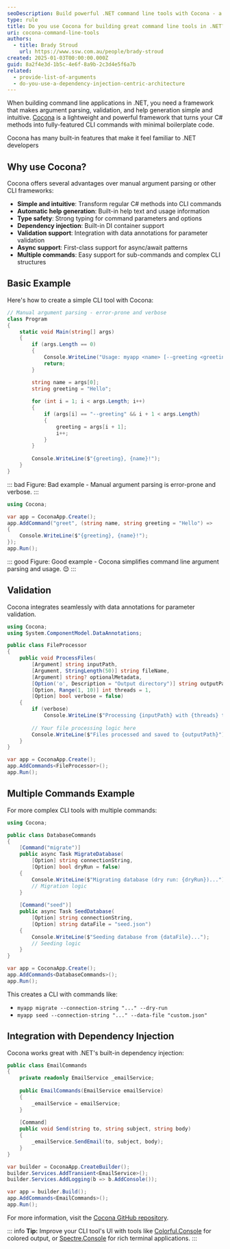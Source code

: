 ```yaml
---
seoDescription: Build powerful .NET command line tools with Cocona - a lightweight framework that transforms C# methods into CLI commands with automatic help generation, validation, and dependency injection support.
type: rule
title: Do you use Cocona for building great command line tools in .NET?
uri: cocona-command-line-tools
authors:
  - title: Brady Stroud
    url: https://www.ssw.com.au/people/brady-stroud
created: 2025-01-03T00:00:00.000Z
guid: 8a2f4e3d-1b5c-4e6f-8a9b-2c3d4e5f6a7b
related:
  - provide-list-of-arguments
  - do-you-use-a-dependency-injection-centric-architecture
---
```


When building command line applications in .NET, you need a framework that makes argument parsing, validation, and help generation simple and intuitive. [Cocona](https://github.com/mayuki/Cocona) is a lightweight and powerful framework that turns your C# methods into fully-featured CLI commands with minimal boilerplate code.

Cocona has many built-in features that make it feel familiar to .NET developers

## Why use Cocona?

Cocona offers several advantages over manual argument parsing or other CLI frameworks:

* **Simple and intuitive**: Transform regular C# methods into CLI commands
* **Automatic help generation**: Built-in help text and usage information
* **Type safety**: Strong typing for command parameters and options
* **Dependency injection**: Built-in DI container support
* **Validation support**: Integration with data annotations for parameter validation
* **Async support**: First-class support for async/await patterns
* **Multiple commands**: Easy support for sub-commands and complex CLI structures

<!--endintro-->

## Basic Example

Here's how to create a simple CLI tool with Cocona:

```csharp
// Manual argument parsing - error-prone and verbose
class Program
{
    static void Main(string[] args)
    {
        if (args.Length == 0)
        {
            Console.WriteLine("Usage: myapp <name> [--greeting <greeting>]");
            return;
        }

        string name = args[0];
        string greeting = "Hello";
        
        for (int i = 1; i < args.Length; i++)
        {
            if (args[i] == "--greeting" && i + 1 < args.Length)
            {
                greeting = args[i + 1];
                i++;
            }
        }
        
        Console.WriteLine($"{greeting}, {name}!");
    }
}
```

::: bad
Figure: Bad example - Manual argument parsing is error-prone and verbose.
:::

```csharp
using Cocona;

var app = CoconaApp.Create();
app.AddCommand("greet", (string name, string greeting = "Hello") => 
{
    Console.WriteLine($"{greeting}, {name}!");
});
app.Run();
```

::: good
Figure: Good example - Cocona simplifies command line argument parsing and usage. 😌
:::

## Validation

Cocona integrates seamlessly with data annotations for parameter validation.

```csharp
using Cocona;
using System.ComponentModel.DataAnnotations;

public class FileProcessor
{
    public void ProcessFiles(
        [Argument] string inputPath,
        [Argument, StringLength(50)] string fileName,
        [Argument] string? optionalMetadata,
        [Option('o', Description = "Output directory")] string outputPath = "./output",
        [Option, Range(1, 10)] int threads = 1,
        [Option] bool verbose = false)
    {
        if (verbose)
            Console.WriteLine($"Processing {inputPath} with {threads} threads...");
            
        // Your file processing logic here
        Console.WriteLine($"Files processed and saved to {outputPath}");
    }
}

var app = CoconaApp.Create();
app.AddCommands<FileProcessor>();
app.Run();
```

## Multiple Commands Example

For more complex CLI tools with multiple commands:

```csharp
using Cocona;

public class DatabaseCommands
{
    [Command("migrate")]
    public async Task MigrateDatabase(
        [Option] string connectionString,
        [Option] bool dryRun = false)
    {
        Console.WriteLine($"Migrating database (dry run: {dryRun})...");
        // Migration logic
    }
    
    [Command("seed")]
    public async Task SeedDatabase(
        [Option] string connectionString,
        [Option] string dataFile = "seed.json")
    {
        Console.WriteLine($"Seeding database from {dataFile}...");
        // Seeding logic
    }
}

var app = CoconaApp.Create();
app.AddCommands<DatabaseCommands>();
app.Run();
```

This creates a CLI with commands like:

* `myapp migrate --connection-string "..." --dry-run`
* `myapp seed --connection-string "..." --data-file "custom.json"`

## Integration with Dependency Injection

Cocona works great with .NET's built-in dependency injection:

```csharp
public class EmailCommands
{
    private readonly EmailService _emailService;
    
    public EmailCommands(EmailService emailService)
    {
        _emailService = emailService;
    }
    
    [Command]
    public void Send(string to, string subject, string body)
    {
        _emailService.SendEmail(to, subject, body);
    }
}

var builder = CoconaApp.CreateBuilder();
builder.Services.AddTransient<EmailService>();
builder.Services.AddLogging(b => b.AddConsole());

var app = builder.Build();
app.AddCommands<EmailCommands>();
app.Run();
```

For more information, visit the [Cocona GitHub repository](https://github.com/mayuki/Cocona).

::: info
**Tip:** Improve your CLI tool's UI with tools like [Colorful.Console](https://github.com/khalidabuhakmeh/Colorful.Console) for colored output, or [Spectre.Console](https://spectreconsole.net/) for rich terminal applications.
:::
